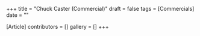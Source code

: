 +++
title = "Chuck Caster (Commercial)"
draft = false
tags = [Commercials]
date = ""

[Article]
contributors = []
gallery = []
+++
